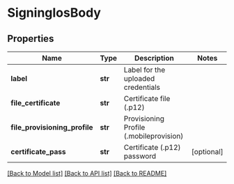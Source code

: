 # SigningIosBody

## Properties
Name | Type | Description | Notes
------------ | ------------- | ------------- | -------------
**label** | **str** | Label for the uploaded credentials | 
**file_certificate** | **str** | Certificate file (.p12) | 
**file_provisioning_profile** | **str** | Provisioning Profile (.mobileprovision) | 
**certificate_pass** | **str** | Certificate (.p12) password | [optional] 

[[Back to Model list]](../README.md#documentation-for-models) [[Back to API list]](../README.md#documentation-for-api-endpoints) [[Back to README]](../README.md)

